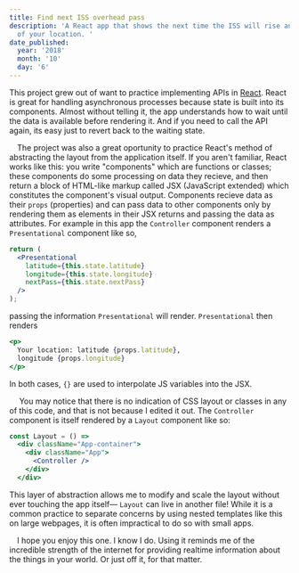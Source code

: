```yaml
---
title: Find next ISS overhead pass
description: 'A React app that shows the next time the ISS will rise and set overhead
  of your location. '
date_published:
  year: '2018'
  month: '10'
  day: '6'
---
```


 This project grew out of want to practice implementing APIs in [React](https://reactjs.org). React is great for handling asynchronous processes because state is built into its components. Almost without telling it, the app understands how to wait until the data is available before rendering it. And if you need to call the API again, its easy just to revert back to the waiting state.

 The project was also a great oportunity to practice React's method of abstracting the layout from the application itself. If you aren't familiar, React works like this: you write "components" which are functions or classes; these components do some processing on data they recieve, and then return a block of HTML-like markup called JSX (JavaScript extended) which constitutes the component's visual output. Components recieve data as their `props` (properties) and can pass data to other components only by rendering them as elements in their JSX returns and passing the data as attributes. For example in this app the `Controller` component renders a `Presentational` component like so,

```jsx
return (
  <Presentational
    latitude={this.state.latitude}
    longitude={this.state.longitude}
    nextPass={this.state.nextPass}
  />
);
```

passing the information `Presentational` will render. `Presentational` then renders

```jsx
<p>
  Your location: latitude {props.latitude},
  longitude {props.longitude}
</p>
```

In both cases, `{}` are used to interpolate JS variables into the JSX.

  You may notice that there is no indication of CSS layout or classes in any of this code, and that is not because I edited it out. The `Controller` component is itself rendered by a `Layout` component like so:

```jsx
const Layout = () =>
  <div className="App-container">
    <div className="App">
      <Controller />
    </div>
  </div>
 ```

This layer of abstraction allows me to modify and scale the layout without ever touching the app itself— `Layout` can live in another file! While it is a common practice to separate concerns by using nested templates like this on large webpages, it is often impractical to do so with small apps.

 I hope you enjoy this one. I know I do. Using it reminds me of the incredible strength of the internet for providing realtime information about the things in your world. Or just off it, for that matter.
